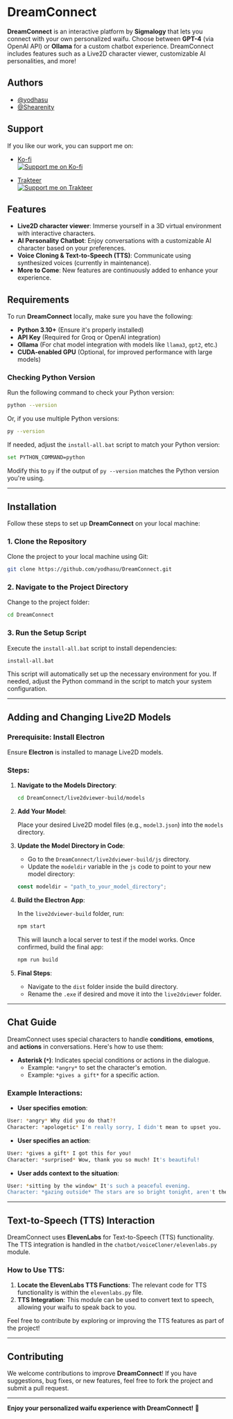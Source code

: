 
# DreamConnect

**DreamConnect** is an interactive platform by **Sigmalogy** that lets you connect with your own personalized waifu. Choose between **GPT-4** (via OpenAI API) or **Ollama** for a custom chatbot experience. DreamConnect includes features such as a Live2D character viewer, customizable AI personalities, and more!

## Authors

- [@yodhasu](https://github.com/yodhasu)
- [@Shearenity](https://github.com/Shearenity)

## Support

If you like our work, you can support me on:

- [Ko-fi](https://ko-fi.com/yodhasu56714)  
  [![Support me on Ko-fi](https://ko-fi.com/img/githubbutton_sm.svg)](https://ko-fi.com/yodhasu56714)

- [Trakteer](https://trakteer.id/sigmalogy/tip)  
  [![Support me on Trakteer](https://trakteer.id/images/donate-button.svg)](https://trakteer.id/sigmalogy/tip)

## Features

- **Live2D character viewer**: Immerse yourself in a 3D virtual environment with interactive characters.
- **AI Personality Chatbot**: Enjoy conversations with a customizable AI character based on your preferences.
- **Voice Cloning & Text-to-Speech (TTS)**: Communicate using synthesized voices (currently in maintenance).
- **More to Come**: New features are continuously added to enhance your experience.

## Requirements

To run **DreamConnect** locally, make sure you have the following:

- **Python 3.10+** (Ensure it's properly installed)
- **API Key** (Required for Groq or OpenAI integration)
- **Ollama** (For chat model integration with models like `llama3`, `gpt2`, etc.)
- **CUDA-enabled GPU** (Optional, for improved performance with large models)

### Checking Python Version

Run the following command to check your Python version:

```bash
python --version
```

Or, if you use multiple Python versions:

```bash
py --version
```

If needed, adjust the `install-all.bat` script to match your Python version:

```bash
set PYTHON_COMMAND=python
```

Modify this to `py` if the output of `py --version` matches the Python version you're using.

---

## Installation

Follow these steps to set up **DreamConnect** on your local machine:

### 1. Clone the Repository

Clone the project to your local machine using Git:

```bash
git clone https://github.com/yodhasu/DreamConnect.git
```

### 2. Navigate to the Project Directory

Change to the project folder:

```bash
cd DreamConnect
```

### 3. Run the Setup Script

Execute the `install-all.bat` script to install dependencies:

```bash
install-all.bat
```

This script will automatically set up the necessary environment for you. If needed, adjust the Python command in the script to match your system configuration.

---

## Adding and Changing Live2D Models

### Prerequisite: Install Electron

Ensure **Electron** is installed to manage Live2D models.

### Steps:

1. **Navigate to the Models Directory**:

   ```bash
   cd DreamConnect/live2dviewer-build/models
   ```

2. **Add Your Model**:

   Place your desired Live2D model files (e.g., `model3.json`) into the `models` directory.

3. **Update the Model Directory in Code**:

   - Go to the `DreamConnect/live2dviewer-build/js` directory.
   - Update the `modeldir` variable in the `js` code to point to your new model directory:

   ```javascript
   const modeldir = "path_to_your_model_directory";
   ```

4. **Build the Electron App**:

   In the `live2dviewer-build` folder, run:

   ```bash
   npm start
   ```

   This will launch a local server to test if the model works. Once confirmed, build the final app:

   ```bash
   npm run build
   ```

5. **Final Steps**:

   - Navigate to the `dist` folder inside the build directory.
   - Rename the `.exe` if desired and move it into the `live2dviewer` folder.

---

## Chat Guide

DreamConnect uses special characters to handle **conditions**, **emotions**, and **actions** in conversations. Here's how to use them:

- **Asterisk (`*`)**: Indicates special conditions or actions in the dialogue.
  - Example: `*angry*` to set the character's emotion.
  - Example: `*gives a gift*` for a specific action.

### Example Interactions:

- **User specifies emotion**:

```bash
User: *angry* Why did you do that?!
Character: *apologetic* I'm really sorry, I didn't mean to upset you.
```

- **User specifies an action**:

```bash
User: *gives a gift* I got this for you!
Character: *surprised* Wow, thank you so much! It's beautiful!
```

- **User adds context to the situation**:

```bash
User: *sitting by the window* It's such a peaceful evening.
Character: *gazing outside* The stars are so bright tonight, aren't they?
```

---

## Text-to-Speech (TTS) Interaction

DreamConnect uses **ElevenLabs** for Text-to-Speech (TTS) functionality. The TTS integration is handled in the `chatbot/voiceCloner/elevenlabs.py` module.

### How to Use TTS:

1. **Locate the ElevenLabs TTS Functions**: The relevant code for TTS functionality is within the `elevenlabs.py` file.
2. **TTS Integration**: This module can be used to convert text to speech, allowing your waifu to speak back to you.

Feel free to contribute by exploring or improving the TTS features as part of the project!

---

## Contributing

We welcome contributions to improve **DreamConnect**! If you have suggestions, bug fixes, or new features, feel free to fork the project and submit a pull request.

---

**Enjoy your personalized waifu experience with DreamConnect!** 🎉
